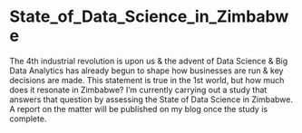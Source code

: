 # State_of_Data_Science_in_Zimbabwe
The 4th industrial revolution is upon us &amp; the advent of Data Science &amp; Big Data Analytics has already begun to shape how businesses are run &amp; key decisions are made. This statement is true in the 1st world, but how much does it resonate in Zimbabwe?  I’m currently carrying out a study that answers that question by assessing the State of Data Science in Zimbabwe. A report on the matter will be published on my blog once the study is complete.

